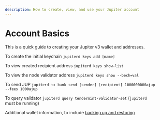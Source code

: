 ```yaml
---
description: How to create, view, and use your Jupiter account
---
```


# Account Basics

This is a quick guide to creating your Jupiter v3 wallet and addresses.&#x20;

To create the initial keychain `jupiterd keys add [name]`

To view created recipient address `jupiterd keys show-list`

To view the node validator address `jupiterd keys show --bech=val`

To send JUP `jupiterd tx bank send [sender] [recipient] 1000000000ajup --fees 1000ajup`

To query validator `jupiterd query tendermint-validator-set` (`jupiterd` must be running)

Additional wallet information, to include [backing up and restoring](https://docs.evmos.org/users/wallets/backup.html)
